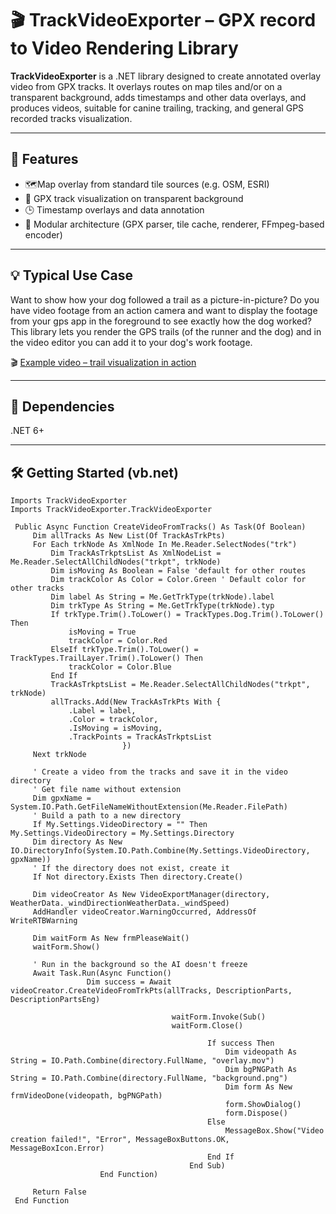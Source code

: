 # 🎬  TrackVideoExporter – GPX record to Video Rendering Library

**TrackVideoExporter** is a .NET library designed to create annotated overlay video from GPX tracks.
It overlays routes on map tiles and/or on a transparent background, adds timestamps and other data overlays, and produces videos, suitable for canine trailing, tracking, and general GPS recorded tracks visualization.

---


## 🎯 Features

- 🗺️Map overlay from standard tile sources (e.g. OSM, ESRI)
- 🎥 GPX track visualization on transparent background
- 🕒 Timestamp overlays and data annotation
- 🔧 Modular architecture (GPX parser, tile cache, renderer, FFmpeg-based encoder)

---

##  💡 Typical Use Case

Want to show how your dog followed a trail as a picture-in-picture?
Do you have video footage from an action camera and want to display the footage from your gps app in the foreground to see exactly how the dog worked?
This library lets you render the GPS trails (of the runner and the dog) and in the video editor you can add it to your dog's work footage.

🎬 [Example video – trail visualization in action](https://youtu.be/oKWoB5jyZcc)

---

## 🧱 Dependencies
.NET 6+

---

## 🛠️ Getting Started (**vb.net**)

```vb.net
Imports TrackVideoExporter
Imports TrackVideoExporter.TrackVideoExporter

 Public Async Function CreateVideoFromTracks() As Task(Of Boolean)
     Dim allTracks As New List(Of TrackAsTrkPts)
     For Each trkNode As XmlNode In Me.Reader.SelectNodes("trk")
         Dim TrackAsTrkptsList As XmlNodeList = Me.Reader.SelectAllChildNodes("trkpt", trkNode)
         Dim isMoving As Boolean = False 'default for other routes
         Dim trackColor As Color = Color.Green ' Default color for other tracks
         Dim label As String = Me.GetTrkType(trkNode).label
         Dim trkType As String = Me.GetTrkType(trkNode).typ
         If trkType.Trim().ToLower() = TrackTypes.Dog.Trim().ToLower() Then
             isMoving = True
             trackColor = Color.Red
         ElseIf trkType.Trim().ToLower() = TrackTypes.TrailLayer.Trim().ToLower() Then
             trackColor = Color.Blue
         End If
         TrackAsTrkptsList = Me.Reader.SelectAllChildNodes("trkpt", trkNode)
         allTracks.Add(New TrackAsTrkPts With {
             .Label = label,
             .Color = trackColor,
             .IsMoving = isMoving,
             .TrackPoints = TrackAsTrkptsList
                         })
     Next trkNode

     ' Create a video from the tracks and save it in the video directory
     ' Get file name without extension
     Dim gpxName = System.IO.Path.GetFileNameWithoutExtension(Me.Reader.FilePath)
     ' Build a path to a new directory
     If My.Settings.VideoDirectory = "" Then My.Settings.VideoDirectory = My.Settings.Directory
     Dim directory As New IO.DirectoryInfo(System.IO.Path.Combine(My.Settings.VideoDirectory, gpxName))
     ' If the directory does not exist, create it
     If Not directory.Exists Then directory.Create()

     Dim videoCreator As New VideoExportManager(directory, WeatherData._windDirectionWeatherData._windSpeed)
     AddHandler videoCreator.WarningOccurred, AddressOf WriteRTBWarning

     Dim waitForm As New frmPleaseWait()
     waitForm.Show()

     ' Run in the background so the AI doesn't freeze
     Await Task.Run(Async Function()
                 Dim success = Await videoCreator.CreateVideoFromTrkPts(allTracks, DescriptionParts, DescriptionPartsEng)

                                    waitForm.Invoke(Sub()
                                    waitForm.Close()

                                            If success Then
                                                Dim videopath As String = IO.Path.Combine(directory.FullName, "overlay.mov")
                                                Dim bgPNGPath As String = IO.Path.Combine(directory.FullName, "background.png")
                                                Dim form As New frmVideoDone(videopath, bgPNGPath)
                                                form.ShowDialog()
                                                form.Dispose()
                                            Else
                                                MessageBox.Show("Video creation failed!", "Error", MessageBoxButtons.OK, MessageBoxIcon.Error)
                                            End If
                                        End Sub)
                    End Function)

     Return False
 End Function
